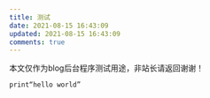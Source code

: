 ```yaml
---
title: 测试
date: 2021-08-15 16:43:09
updated: 2021-08-15 16:43:09
comments: true
---
```

本文仅作为blog后台程序测试用途，非站长请返回谢谢！



```python
print“hello world”
```